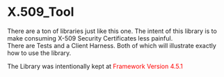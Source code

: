 # X.509_Tool

There are a ton of libraries just like this one. The intent of this library is to make consuming X-509 Security Certificates less painful.<br/>
There are Tests and a Client Harness. Both of which will illustrate exactly how to use the library.

The Library was intentionally kept at <span style="color:red">Framework Version 4.5.1</span>
